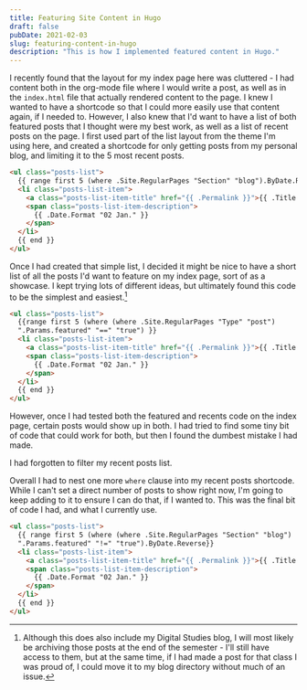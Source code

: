 ```yaml
---
title: Featuring Site Content in Hugo
draft: false
pubDate: 2021-02-03
slug: featuring-content-in-hugo
description: "This is how I implemented featured content in Hugo."
---
```


I recently found that the layout for my index page here was cluttered - I had content both in the org-mode file where I would write a post, as well as in the `index.html` file that actually rendered content to the page. I knew I wanted to have a shortcode so that I could more easily use that content again, if I needed to. However, I also knew that I'd want to have a list of both featured posts that I thought were my best work, as well as a list of recent posts on the page. I first used part of the list layout from the theme I'm using here, and created a shortcode for only getting posts from my personal blog, and limiting it to the 5 most recent posts.

```html
<ul class="posts-list">
  {{ range first 5 (where .Site.RegularPages "Section" "blog").ByDate.Reverse }}
  <li class="posts-list-item">
    <a class="posts-list-item-title" href="{{ .Permalink }}">{{ .Title }}</a>
    <span class="posts-list-item-description">
      {{ .Date.Format "02 Jan." }}
    </span>
  </li>
  {{ end }}
</ul>
```

Once I had created that simple list, I decided it might be nice to have a short list of all the posts I'd want to feature on my index page, sort of as a showcase. I kept trying lots of different ideas, but ultimately found this code to be the simplest and easiest.[^fn:1]

```html
<ul class="posts-list">
  {{range first 5 (where (where .Site.RegularPages "Type" "post")
  ".Params.featured" "==" "true") }}
  <li class="posts-list-item">
    <a class="posts-list-item-title" href="{{ .Permalink }}">{{ .Title }}</a>
    <span class="posts-list-item-description">
      {{ .Date.Format "02 Jan." }}
    </span>
  </li>
  {{ end }}
</ul>
```

However, once I had tested both the featured and recents code on the index page, certain posts would show up in both. I had tried to find some tiny bit of code that could work for both, but then I found the dumbest mistake I had made.

I had forgotten to filter my recent posts list.

Overall I had to nest one more `where` clause into my recent posts shortcode. While I can't set a direct number of posts to show right now, I'm going to keep adding to it to ensure I can do that, if I wanted to. This was the final bit of code I had, and what I currently use.

```html
<ul class="posts-list">
  {{ range first 5 (where (where .Site.RegularPages "Section" "blog")
  ".Params.featured" "!=" "true").ByDate.Reverse}}
  <li class="posts-list-item">
    <a class="posts-list-item-title" href="{{ .Permalink }}">{{ .Title }}</a>
    <span class="posts-list-item-description">
      {{ .Date.Format "02 Jan." }}
    </span>
  </li>
  {{ end }}
</ul>
```

[^fn:1]: Although this does also include my Digital Studies blog, I will most likely be archiving those posts at the end of the semester - I'll still have access to them, but at the same time, if I had made a post for that class I was proud of, I could move it to my blog directory without much of an issue.
